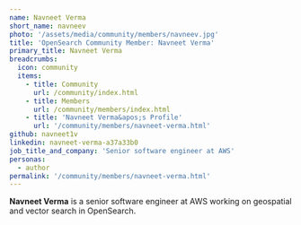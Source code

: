 ```yaml
---
name: Navneet Verma
short_name: navneev
photo: '/assets/media/community/members/navneev.jpg'
title: 'OpenSearch Community Member: Navneet Verma'
primary_title: Navneet Verma
breadcrumbs:
  icon: community
  items:
    - title: Community
      url: /community/index.html
    - title: Members
      url: /community/members/index.html
    - title: 'Navneet Verma&apos;s Profile'
      url: '/community/members/navneet-verma.html'
github: navneet1v
linkedin: navneet-verma-a37a33b0
job_title_and_company: 'Senior software engineer at AWS'
personas:
  - author
permalink: '/community/members/navneet-verma.html'
---
```


**Navneet Verma** is a senior software engineer at AWS working on geospatial and vector search in OpenSearch.